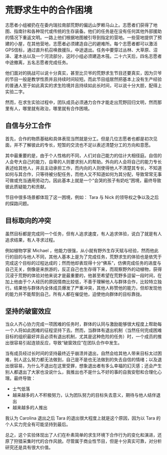 # 荒野求生中的合作困境

志愿者小组被扔在在委内瑞拉南部荒野的偏远山罗赖马山上。志愿者们获得了地图、指南针和各种现代或传统的生存装备。他们的任务是在没有任何其他外部援助的情况下重返文明。一路上他们根据地图被引导到指定的营地。一些营地提供了预建的小屋，在其他营地，志愿者必须建造自己的避难所。每个志愿者都可以激活GPS信标，通过直升机召唤救援队，中途退出。任务中要穿过丛林、大草原、沼泽、灌木丛以及一个河流部分，这时小组必须建造木筏。二十六天后，四名志愿者中途撤离，五名志愿者完成任务。

他们面对的挑战可以说十分真实，甚至比贝爷的荒野求生节目还要真实，因为贝爷的节目一般是教学性质并且持续时间较短。而此节目组居然把基本上没有生产经验的普通人至于如此真实的求生险境并且持续如此长时间，可以说十分大胆，配得上实验二字。

然而，在求生实验过程中，团队成员必须通力合作才能走出荒野回归文明，然而那里有人，哪里就有政治，哪里就有合作困境。

## 自信与分工合作

首先，合作的物质基础和具体表现当然就是分工。但是几位志愿者也都是初次见面，并不了解彼此的专长，短暂的交流也不足以表述清楚分工的方向和意愿。

其中最重要的是，由于个人性格的不同，人们对自己能力的估计大相径庭。自信的人会夸大自己的能力，自卑的人则要求别人的帮助。外向的人会将自己的能力专长表述给其他人，并且主动承担工作，而内向的人则使得他人不清楚其专长，不知道如何与其合作，只等待被分配任务，而他人又不知道如何为其分配，导致常常无事可做或充当通用劳动力。因此基本上就是一个“会哭的孩子有奶吃”困境，最终导致彼此质疑能力和贡献。

节目中很多场景都体现了这一困境，例如： Tara 与 Nick 的领导权之争以及之后的探路问题。

## 目标取向的冲突

虽然目标都是完成同一个任务，但有人追求速度，有人追求体验，说白了就是有人追求结果，有人寻求过程。

例如植物学家 Michael ，他能力很强，从小就有野外生存天赋与经验，然而他此行的目的与他人不同，其他人基本上是为了完成任务，荒野求生的体验也是依凭于完成这个目标的过程达成的；然而他却表现得十分“佛系”，仿佛完成任务的进度与自己无关，倒像是来旅游的，反正自己也生存得下来，而观察野外的动植物，获得沉浸于荒野的体验对他来说才是最重要的，他甚至希望在荒野多逗留一段时间，在加上他由于个人经历的原因情商比较低，不善于理解他人与群体合作，比较特立独行。结果他与群体内全体成员爆发了严重冲突，其他人称赞他的能力，但却发现他的能力并不能帮到自己，所有人都在催促他，迫使他向群体的目标靠拢。

## 坚持的破窗效应

当众人齐心协力完成一项困难的任务时，群体的认同与激励能够很大程度上帮助每一个人将如此困难的征程坚持下去。然而，当群体有退出机制（当然任何完成困难目标的组织最好并且必须有退出机制，尤其是这种危险的任务）时，一个成员的推出很容易引起连锁反应，导致“破窗效应”在团队合作中发生。

当有成员经过长时间的坚持最终近乎崩溃并退出，自然会给其他人带来目标太过困难，别人这么努力都无法做到，自己是不是也无法做到的失去自信的情绪；以及退出很容易，为什么不退出在这里受罪，想象退出者有多么幸福的幻灭感；还会产生别人都退出了大家也没说什么，我推出也不是什么不好的事的自我安慰和合理化心理。最终导致：

* 士气低落
* 越来越多的人不积极努力，认为团队努力的目标失去意义，期待与他人结伴退出
* 越来越多的人推出

我认为 Carolina 退出之后 Tara 的退出很大程度上就是这个原因，因为以 Tara 的个人实力完全有可能坚持到最后。

总之，这个实验体现出了人们在朴素简单的求生环境下合作行为的变化和演进，还原了狩猎采集时代的合作风貌。尽管属于商业性节目，但是十分真实可靠，对分析研究还是具有很大价值。
